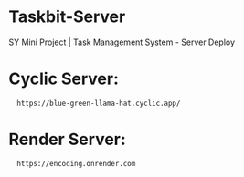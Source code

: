 # Taskbit-Server
SY Mini Project | Task Management System - Server Deploy

# Cyclic Server:     
      https://blue-green-llama-hat.cyclic.app/

# Render Server:    
      https://encoding.onrender.com
 
